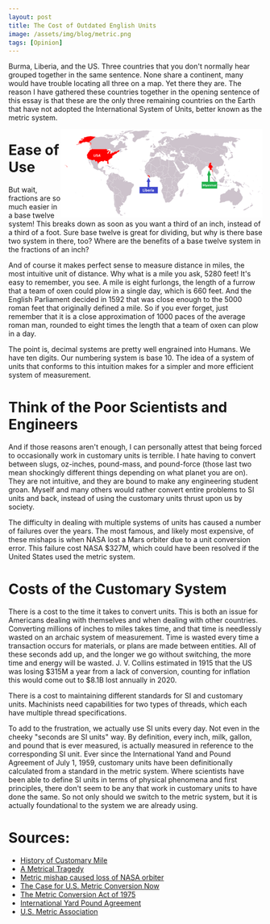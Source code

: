 ```yaml
---
layout: post
title: The Cost of Outdated English Units
image: /assets/img/blog/metric.png
tags: [Opinion]
---
```


Burma, Liberia, and the US. Three countries that you don't normally hear grouped together in the same sentence. None share a continent, many would have trouble locating all three on a map. Yet there they are. The reason I have gathered these countries together in the opening sentence of this essay is that these are the only three remaining countries on the Earth that have not adopted the International System of Units, better known as the metric system.

<img src="/assets/img/blog/metric.png" alt="English Unit Countries" style="float:right;width:400px"/>

# Ease of Use 
But wait, fractions are so much easier in a base twelve system! This breaks down as soon as you want a third of an inch, instead of a third of a foot. Sure base twelve is great for dividing, but why is there base two system in there, too? Where are the benefits of a base twelve system in the fractions of an inch? 

And of course it makes perfect sense to measure distance in miles, the most intuitive unit of distance. Why what is a mile you ask, 5280 feet! It's easy to remember, you see. A mile is eight furlongs, the length of a furrow that a team of oxen could plow in a single day, which is 660 feet. And the English Parliament decided in 1592 that was close enough to the 5000 roman feet that originally defined a mile. So if you ever forget, just remember that it is a close approximation of 1000 paces of the average roman man, rounded to eight times the length that a team of oxen can plow in a day. 

The point is, decimal systems are pretty well engrained into Humans. We have ten digits. Our numbering system is base 10. The idea of a system of units that conforms to this intuition makes for a simpler and more efficient system of measurement. 

# Think of the Poor Scientists and Engineers

And if those reasons aren't enough, I can personally attest that being forced to occasionally work in customary units is terrible. I hate having to convert between slugs, oz-inches, pound-mass, and pound-force (those last two mean shockingly different things depending on what planet you are on). They are not intuitive, and they are bound to make any engineering student groan. Myself and many others would rather convert entire problems to SI units and back, instead of using the customary units thrust upon us by society. 

The difficulty in dealing with multiple systems of units has caused a number of failures over the years. The most famous, and likely most expensive, of these mishaps is when NASA lost a Mars orbiter due to a unit conversion error. This failure cost NASA $327M, which could have been resolved if the United States used the metric system.

# Costs of the Customary System

There is a cost to the time it takes to convert units. This is both an issue for Americans dealing with themselves and when dealing with other countries. Converting millions of inches to miles takes time, and that time is needlessly wasted on an archaic system of measurement. Time is wasted every time a transaction occurs for materials, or plans are made between entities. All of these seconds add up, and the longer we go without switching, the more time and energy will be wasted. J. V. Collins estimated in 1915 that the US was losing $315M a year from a lack of conversion, counting for inflation this would come out to $8.1B lost annually in 2020. 

There is a cost to maintaining different standards for SI and customary units. Machinists need capabilities for two types of threads, which each have multiple thread specifications.

To add to the frustration, we actually use SI units every day. Not even in the cheeky "seconds are SI units" way. By definition, every inch, milk, gallon, and pound that is ever measured, is actually measured in reference to the corresponding SI unit. Ever since the International Yand and Pound Agreement of July 1, 1959, customary units have been definitionally calculated from a standard in the metric system. Where scientists have been able to define SI units in terms of physical phenomena and first principles, there don't seem to be any that work in customary units to have done the same. So not only should we switch to the metric system, but it is actually foundational to the system we are already using. 

# Sources:

- [History of Customary Mile](https://www.rd.com/article/why-5280-feet-in-mile/)
- [A Metrical Tragedy](https://todayinsci.com/Events/Measurement/AMetricalTragedy.htm)
- [Metric mishap caused loss of NASA orbiter](https://everydayastronaut.com/mars-climate-orbiter/)
- [The Case for U.S. Metric Conversion Now](https://www.edweek.org/ew/articles/1992/12/09/14phelps.h12.html)
- [The Metric Conversion Act of 1975](https://usma.org/laws-and-bills/metric-conversion-act-of-1975)
- [International Yard Pound Agreement](https://units.fandom.com/wiki/International_yard)
- [U.S. Metric Association](https://usma.org/#information-about)